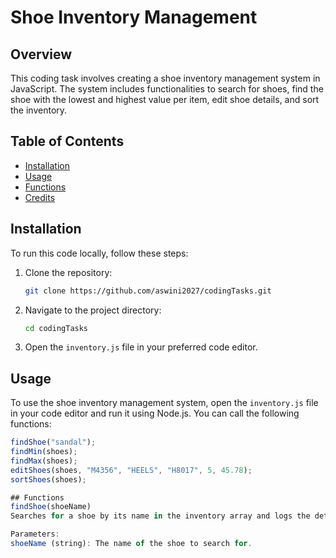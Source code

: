 # Shoe Inventory Management

## Overview
This coding task involves creating a shoe inventory management system in JavaScript. The system includes functionalities to search for shoes, find the shoe with the lowest and highest value per item, edit shoe details, and sort the inventory.

## Table of Contents
- [Installation](#installation)
- [Usage](#usage)
- [Functions](#functions)
- [Credits](#credits)

## Installation
To run this code locally, follow these steps:
1. Clone the repository:
    ```bash
    git clone https://github.com/aswini2027/codingTasks.git
    ```
2. Navigate to the project directory:
    ```bash
    cd codingTasks
    ```
3. Open the `inventory.js` file in your preferred code editor.

## Usage
To use the shoe inventory management system, open the `inventory.js` file in your code editor and run it using Node.js. You can call the following functions:
```javascript
findShoe("sandal");
findMin(shoes);
findMax(shoes);
editShoes(shoes, "M4356", "HEELS", "H8017", 5, 45.78);
sortShoes(shoes);

## Functions
findShoe(shoeName)
Searches for a shoe by its name in the inventory array and logs the details of the found shoe.

Parameters:
shoeName (string): The name of the shoe to search for.

